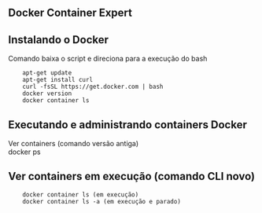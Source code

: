 ## Docker Container Expert  

## Instalando o Docker   

Comando baixa o script e direciona para a execução do bash   

        apt-get update   
        apt-get install curl   
        curl -fsSL https://get.docker.com | bash   
        docker version   
        docker container ls     

## Executando e administrando containers Docker   

Ver containers (comando versão antiga)   
       docker ps   

## Ver containers em execução (comando CLI novo)     
        docker container ls (em execução)
        docker container ls -a (em execução e parado)